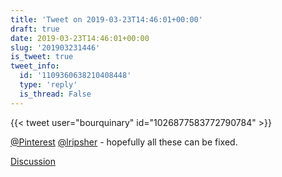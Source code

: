 ```yaml
---
title: 'Tweet on 2019-03-23T14:46:01+00:00'
draft: true
date: 2019-03-23T14:46:01+00:00
slug: '201903231446'
is_tweet: true
tweet_info:
  id: '1109360638210408448'
  type: 'reply'
  is_thread: False
---
```




{{< tweet user="bourquinary" id="1026877583772790784" >}}

[@Pinterest](https://x.com/Pinterest) [@lripsher](https://x.com/lripsher) - hopefully all these can be fixed.

[Discussion](https://x.com/sytelus/status/1109360638210408448)
